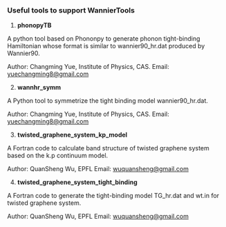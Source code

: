 ### Useful tools to support WannierTools

1. **phonopyTB**

A python tool based on Phononpy to generate phonon tight-binding Hamiltonian
whose format is similar to wannier90\_hr.dat produced by Wannier90.

Author: Changming Yue, Institute of Physics, CAS.
Email: yuechangming8@gmail.com


2.  **wannhr\_symm**

A Python tool to symmetrize the tight binding model wannier90\_hr.dat.

Author: Changming Yue, Institute of Physics, CAS.
Email: yuechangming8@gmail.com

3. **twisted\_graphene\_system\_kp\_model**

A Fortran code to calculate band structure of twisted graphene system based on the k.p continuum model.

Author: QuanSheng Wu, EPFL
Email: wuquansheng@gmail.com


4. **twisted\_graphene\_system\_tight\_binding**

A Fortran code to generate the tight-binding model TG\_hr.dat and wt.in for twisted graphene system.

Author: QuanSheng Wu, EPFL
Email: wuquansheng@gmail.com


